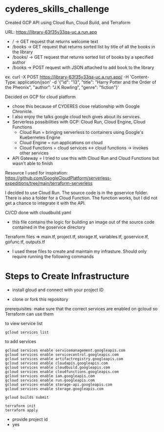 # cyderes_skills_challenge
Created GCP API using Cloud Run, Cloud Build, and Terraform

URL: https://library-63f35y33qa-uc.a.run.app
* / -> GET request that returns welcome text
* /books -> GET request that returns sorted list by title of all the books in the library
* /books/<author> -> GET request that returns sorted list of books by a specified author
* /books -> POST request with JSON attached to add book to the library
	
ex. curl -X POST https://library-63f35y33qa-uc.a.run.app/
-H 'Content-Type: application/json'
-d '{"id": "13", "title": "Harry Potter and the Order of the Pheonix", "author": "J.K Rowling", "genre": "fiction"}'
	

Decided on GCP for cloud platform 
* chose this because of CYDERES close relationship with Google Chronicle.
* I also enjoy the talks google cloud tech gives about its services. 
* Serverless possibilities with GCP: Cloud Run, Cloud Engine, Cloud Functions
	- Cloud Run = bringing serverless to containers using Google's Kuebernetes Engine 
	- Cloud Engine = run applications on cloud
	- Cloud Functions = cloud services <-> cloud functions -> invokes other services
* API Gateway = I tried to use this with Cloud Run and Cloud Functions but wasn't able to finish

Resource I used for inspiration: https://github.com/GoogleCloudPlatform/serverless-expeditions/tree/main/terraform-serverless
  
I decided to use Cloud Run. The source code is in the goservice folder. There is also a folder for a Cloud Function.
The function works, but I did not get a chance to integrate it with the API.
  
CI/CD done with cloudbuild.yaml
 * this file contains the logic for building an image out of the source code contained in the goservice directory

Terraform files => main.tf, project.tf, storage.tf, variables.tf, goservice.tf, gofunc.tf, outputs.tf
  - I used these files to create and maintain my infrasture. Should only require running the following commands

# Steps to Create Infrastructure
  
* install gloud and connect with your project ID
  
* clone or fork this repository

prerequisites: make sure that the correct services are enabled on gcloud so Terraform can use them

to view service list
```
gcloud services list
```
to add services
```
gcloud services enable servicemanagement.googleapis.com
gcloud services enable servicecontrol.googleapis.com
gcloud services enable artifactregistry.googleapis.com
gcloud services enable cloudapis.googleapis.com
gcloud services enable cloudbuild.googleapis.com
gcloud services enable cloudfunctions.googleapis.com
gcloud services enable iam.googleapis.com
gcloud services enable run.googleapis.com
gcloud services enable storage-api.googleapis.com
gcloud services enable storage.googleapis.com
```
	
```
gcloud builds submit
```
```
terraform init
terraform apply
```
  - provide project id
  - yes
  

	
